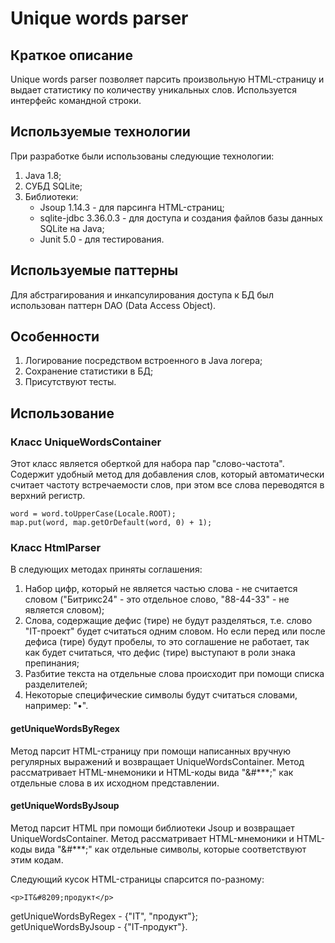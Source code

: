 # Unique words parser

## Краткое описание

Unique words parser позволяет парсить произвольную HTML-страницу и выдает статистику по
количеству уникальных слов. Используется интерфейс командной строки.

## Используемые технологии

При разработке были использованы следующие технологии:
1. Java 1.8;
2. СУБД SQLite;
3. Библиотеки:
   * Jsoup 1.14.3 - для парсинга HTML-страниц;
   * sqlite-jdbc 3.36.0.3 - для доступа и создания файлов базы данных SQLite на Java;
   * Junit 5.0 - для тестирования.

## Используемые паттерны

Для абстрагирования и инкапсулирования доступа к БД был использован паттерн DAO (Data Access Object).

## Особенности

1. Логирование посредством встроенного в Java логера;
2. Сохранение статистики в БД;
3. Присутствуют тесты.

## Использование

### Класс UniqueWordsContainer

Этот класс является оберткой для набора пар "слово-частота". Содержит удобный метод для добавления слов, 
который автоматически считает частоту встречаемости слов, при этом все слова переводятся в верхний регистр.

    word = word.toUpperCase(Locale.ROOT);
    map.put(word, map.getOrDefault(word, 0) + 1);

### Класс HtmlParser

В следующих методах приняты соглашения: 
1. Набор цифр, который не является частью слова - не считается словом
   ("Битрикс24" - это отдельное слово, "88-44-33" - не является словом);
2. Слова, содержащие дефис (тире) не будут разделяться, т.е. слово "IT-проект" будет считаться одним словом. 
   Но если перед или после дефиса (тире) будут пробелы, то это соглашение не работает, так как будет считаться, что
   дефис (тире) выступают в роли знака препинания;
3. Разбитие текста на отдельные слова происходит при помощи списка разделителей;
4. Некоторые специфические символы будут считаться словами, например: "•".

#### getUniqueWordsByRegex
Метод парсит HTML-страницу при помощи написанных вручную регулярных выражений и возвращает UniqueWordsContainer.
Метод рассматривает HTML-мнемоники и HTML-коды вида "&#***;" как отдельные слова в их исходном представлении.

#### getUniqueWordsByJsoup
Метод парсит HTML при помощи библиотеки Jsoup и возвращает UniqueWordsContainer. 
Метод рассматривает HTML-мнемоники и HTML-коды вида "&#***;" как отдельные символы, которые соответствуют этим кодам.

Следующий кусок HTML-страницы спарсится по-разному:

    <p>IT&#8209;продукт</p>

getUniqueWordsByRegex - {"IT", "продукт"};
<br>
getUniqueWordsByJsoup - {"IT‑продукт"}.